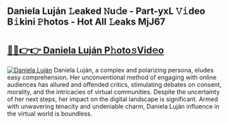 ## Daniela Luján 𝙻eaked 𝙽u𝚍e - Part-yxL 𝚅𝚒deo B𝚒kini 𝙿hotos - Hot All 𝙻eaks MjJ67

# <h2><a href="http://ld67l92.urlbe.top/?page=Daniela+Luj%c3%a1n">🔗🔗👉👉 Daniela Luján P𝚑oto𝚜Vid𝚎o</a></h2>

[![Daniela Luján](https://i.imgur.com/eBuTRDB.gif)](http://ld67l92.urlbe.top/?page=Daniela+Luj%c3%a1n)
Daniela Luján, a complex and polarizing persona, eludes easy comprehension. Her unconventional method of engaging with online audiences has allured and offended critics, stimulating debates on consent, morality, and the intricacies of virtual communities. Despite the uncertainty of her next steps, her impact on the digital landscape is significant. Armed with unwavering tenacity and undeniable charm, Daniela Luján influence in the virtual world is boundless.
